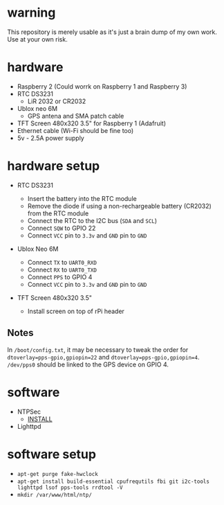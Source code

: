 # warning
This repository is merely usable as it's just a brain dump of my own work. Use at your own risk.

# hardware
 - Raspberry 2 (Could worrk on Raspberry 1 and Raspberry 3)
 - RTC DS3231
   - LiR 2032 or CR2032
 - Ublox neo 6M
   - GPS antena and SMA patch cable
 - TFT Screen 480x320 3.5" for Raspberry 1 (Adafruit)
 - Ethernet cable (Wi-Fi should be fine too)
 - 5v - 2.5A power supply

# hardware setup
 - RTC DS3231
   - Insert the battery into the RTC module
   - Remove the diode if using a non-rechargeable battery (CR2032) from the RTC module
   - Connect the RTC to the I2C bus (`SDA` and `SCL`)
   - Connect `SQW`  to GPIO 22
   - Connect `VCC` pin to `3.3v` and `GND` pin to `GND`

 - Ublox Neo 6M
   - Connect `TX` to `UART0_RXD`
   - Connect `RX` to `UART0_TXD`
   - Connect `PPS` to GPIO 4
   - Connect `VCC` pin to `3.3v` and `GND` pin to `GND`

 - TFT Screen 480x320 3.5"
   - Install screen on top of rPi header

## Notes
In `/boot/config.txt`, it may be necessary to tweak the order for `dtoverlay=pps-gpio,gpiopin=22` and `dtoverlay=pps-gpio,gpiopin=4`. `/dev/pps0` should be linked to the GPS device on GPIO 4.

# software
 - NTPSec
   - [INSTALL](https://github.com/ntpsec/ntpsec/blob/master/INSTALL)
 - Lighttpd

# software setup
 - `apt-get purge fake-hwclock`
 - `apt-get install build-essential cpufrequtils fbi git i2c-tools lighttpd lsof pps-tools rrdtool -V`
 - `mkdir /var/www/html/ntp/`


